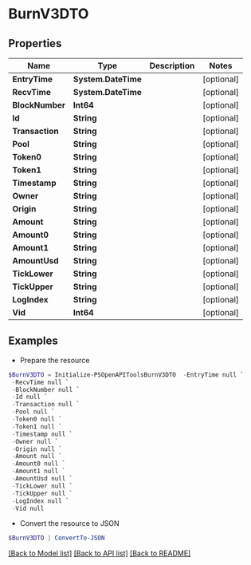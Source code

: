 # BurnV3DTO
## Properties

Name | Type | Description | Notes
------------ | ------------- | ------------- | -------------
**EntryTime** | **System.DateTime** |  | [optional] 
**RecvTime** | **System.DateTime** |  | [optional] 
**BlockNumber** | **Int64** |  | [optional] 
**Id** | **String** |  | [optional] 
**Transaction** | **String** |  | [optional] 
**Pool** | **String** |  | [optional] 
**Token0** | **String** |  | [optional] 
**Token1** | **String** |  | [optional] 
**Timestamp** | **String** |  | [optional] 
**Owner** | **String** |  | [optional] 
**Origin** | **String** |  | [optional] 
**Amount** | **String** |  | [optional] 
**Amount0** | **String** |  | [optional] 
**Amount1** | **String** |  | [optional] 
**AmountUsd** | **String** |  | [optional] 
**TickLower** | **String** |  | [optional] 
**TickUpper** | **String** |  | [optional] 
**LogIndex** | **String** |  | [optional] 
**Vid** | **Int64** |  | [optional] 

## Examples

- Prepare the resource
```powershell
$BurnV3DTO = Initialize-PSOpenAPIToolsBurnV3DTO  -EntryTime null `
 -RecvTime null `
 -BlockNumber null `
 -Id null `
 -Transaction null `
 -Pool null `
 -Token0 null `
 -Token1 null `
 -Timestamp null `
 -Owner null `
 -Origin null `
 -Amount null `
 -Amount0 null `
 -Amount1 null `
 -AmountUsd null `
 -TickLower null `
 -TickUpper null `
 -LogIndex null `
 -Vid null
```

- Convert the resource to JSON
```powershell
$BurnV3DTO | ConvertTo-JSON
```

[[Back to Model list]](../README.md#documentation-for-models) [[Back to API list]](../README.md#documentation-for-api-endpoints) [[Back to README]](../README.md)

